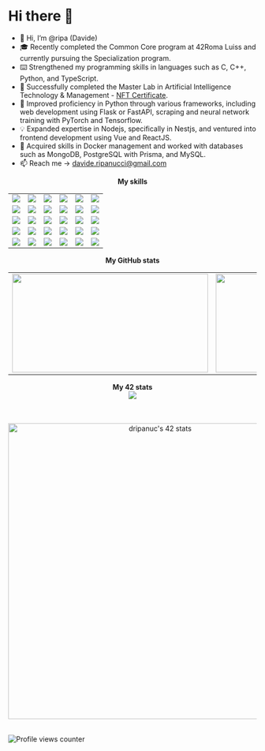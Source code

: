 # Hi there 👋

- 👋 Hi, I’m @ripa (Davide)
- 🎓 Recently completed the Common Core program at 42Roma Luiss and currently pursuing the Specialization program.
- ⌨️ Strengthened my programming skills in languages such as C, C++, Python, and TypeScript.
- 🤖 Successfully completed the Master Lab in Artificial Intelligence Technology & Management - [NFT Certificate](https://opensea.io/assets/ethereum/0x495f947276749ce646f68ac8c248420045cb7b5e/16267037639640967685316744724599270737277900659091959537816405570785829191681).
- 🚀 Improved proficiency in Python through various frameworks, including web development using Flask or FastAPI, scraping and neural network training with PyTorch and Tensorflow.
- 💡 Expanded expertise in Nodejs, specifically in Nestjs, and ventured into frontend development using Vue and ReactJS.
- 🐳 Acquired skills in Docker management and worked with databases such as MongoDB, PostgreSQL with Prisma, and MySQL.
- 📫 Reach me -> davide.ripanucci@gmail.com


<div align="center">
	<table>
		<tr>
			<b>My skills</b>
		</tr>
		<tr>
			<td>
				<img src="https://img.shields.io/badge/-C-000000?style=flat&logo=c&logoColor=white">
			</td>
			<td>
				<img src="https://img.shields.io/badge/-C++-000000?style=flat&logo=c%2B%2B&logoColor=white">
			</td>
			<td>
				<img src="https://img.shields.io/badge/-Python-000000?style=flat&logo=python&logoColor=white">
			</td>
			<td>
				<img src="https://img.shields.io/badge/-TypeScript-000000?style=flat&logo=typescript&logoColor=white">
			</td>
			<td>
				<img src="https://img.shields.io/badge/-JavaScript-000000?style=flat&logo=javascript&logoColor=white">
			</td>
			<td>
				<img src="https://img.shields.io/badge/-Node.js-000000?style=flat&logo=node.js&logoColor=white">
			</td>
		</tr>
		<tr>
			<td>
				<img src="https://img.shields.io/badge/-NestJS-000000?style=flat&logo=nestjs&logoColor=white">
			</td>
			<td>
				<img src="https://img.shields.io/badge/-Vue.js-000000?style=flat&logo=vue.js&logoColor=white">
			</td>
			<td>
				<img src="https://img.shields.io/badge/-React-000000?style=flat&logo=react&logoColor=white">
			</td>
			<td>
				<img src="https://img.shields.io/badge/-Flask-000000?style=flat&logo=flask&logoColor=white">
			</td>
			<td>
				<img src="https://img.shields.io/badge/-FastAPI-000000?style=flat&logo=fastapi&logoColor=white">
			</td>
			<td>
				<img src="https://img.shields.io/badge/-Docker-000000?style=flat&logo=docker&logoColor=white">
			</td>
		</tr>
		<tr>
			<td>
				<img src="https://img.shields.io/badge/-MongoDB-000000?style=flat&logo=mongodb&logoColor=white">
			</td>
			<td>
				<img src="https://img.shields.io/badge/-PostgreSQL-000000?style=flat&logo=postgresql&logoColor=white">
			</td>
			<td>
				<img src="https://img.shields.io/badge/-MySQL-000000?style=flat&logo=mysql&logoColor=white">
			</td>
			<td>
				<img src="https://img.shields.io/badge/-Prisma-000000?style=flat&logo=prisma&logoColor=white">
			</td>
			<td>
				<img src="https://img.shields.io/badge/-Tensorflow-000000?style=flat&logo=tensorflow&logoColor=white">
			</td>
			<td>
				<img src="https://img.shields.io/badge/-PyTorch-000000?style=flat&logo=pytorch&logoColor=white">
			</td>
		</tr>
		<tr>
			<td>
				<img src="https://img.shields.io/badge/-Git-000000?style=flat&logo=git&logoColor=white">
			</td>
			<td>
				<img src="https://img.shields.io/badge/-GitHub-000000?style=flat&logo=github&logoColor=white">
			</td>
			<td>
				<img src="https://img.shields.io/badge/-HTML5-000000?style=flat&logo=html5&logoColor=white">
			</td>
			<td>
				<img src="https://img.shields.io/badge/-CSS3-000000?style=flat&logo=css3&logoColor=white">
			</td>
			<td>
				<img src="https://img.shields.io/badge/-Sass-000000?style=flat&logo=sass&logoColor=white">
			</td>
			<td>
				<img src="https://img.shields.io/badge/-Bootstrap-000000?style=flat&logo=bootstrap&logoColor=white">
			</td>
		</tr>
		<tr>
			<td>
				<img src="https://img.shields.io/badge/-TailwindCSS-000000?style=flat&logo=tailwind-css&logoColor=white">
			</td>
			<td>
				<img src="https://img.shields.io/badge/-Markdown-000000?style=flat&logo=markdown&logoColor=white">
			</td>
			<td>
				<img src="https://img.shields.io/badge/-Jest-000000?style=flat&logo=jest&logoColor=white">
			</td>
			<td>
				<img src="https://img.shields.io/badge/-Jira-000000?style=flat&logo=jira&logoColor=white">
			</td>
			<td>
				<img src="https://img.shields.io/badge/-Trello-000000?style=flat&logo=trello&logoColor=white">
			</td>
			<td>
				<img src="https://img.shields.io/badge/-Figma-000000?style=flat&logo=figma&logoColor=white">
			</td>
		</tr>
	</table>

</div>


<div align="center">
	<table>
		<tr>
			<b>My GitHub stats</b>
		</tr>
		<tr>
			<td>
				<a href="https://github.com/ripa001">
					<img src="https://awesome-github-stats.azurewebsites.net/user-stats/ripa001?cardType=level&theme=tokyonight" width="397" height="200">
				</a> 
			</td>
			<td>
				<a href="https://github.com/ripa001?tab=repositories">
					<img src="https://github-readme-stats.vercel.app/api/top-langs/?username=ripa001&layout=compact&theme=tokyonight" width="442" height="200">
				</a>
			</td>
		</tr>
	</table>
	<table>
		<tr>
			<b>My 42 stats</b></br>
		</tr>
		<tr>
			<a href="https://github.com/ripa001">
				<img src="https://badge42.vercel.app/api/v2/cl3i4c6rm003509meco00h0bc/project/2171467"/>
				<!-- <img src="https://badge42.vercel.app/api/v2/cl3i4c6rm003509meco00h0bc/stats?cursusId=21&coalitionId=126" alt="dripanuc's 42 stats" /> -->
			</a>
		</tr>
	</table>
	<table>
		<tr>
			<b></b></br>
		</tr>
		<tr>
			<a href="[https://github.com/ripa001](https://opensea.io/assets/ethereum/0x495f947276749ce646f68ac8c248420045cb7b5e/16267037639640967685316744724599270737277900659091959537816405570785829191681)">
				<img src="https://lh3.googleusercontent.com/z-lTz0tjAwnh3OStZAQooagekS7kK_csM-T4bWlWavwf4y7BHaVXRhtjUy3C37cjqd9aQFI02EW2-LOeIp8s3pZOOLjm8Wmc1KdoTg=s0"  width="600" alt="dripanuc's 42 stats" />
			</a>
		</tr>
	</table>
	
</div>

![Profile views counter](https://komarev.com/ghpvc/?username=ripa001&&style=flat-square)
